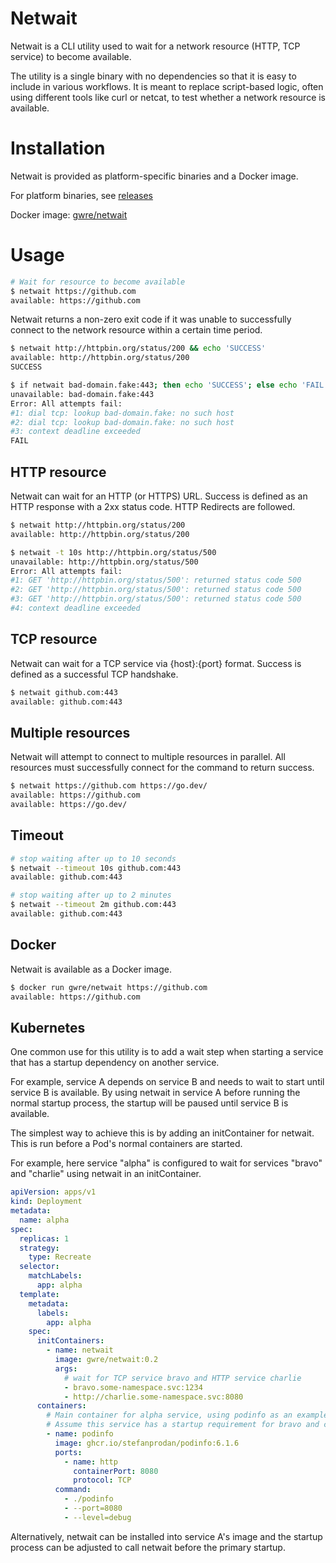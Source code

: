 # Netwait

Netwait is a CLI utility used to wait for a network resource (HTTP, TCP service)
to become available.

The utility is a single binary with no dependencies so that it is easy to
include in various workflows.  It is meant to replace script-based logic, often
using different tools like curl or netcat, to test whether a network resource is
available.

# Installation

Netwait is provided as platform-specific binaries and a Docker image.

For platform binaries, see [releases](https://github.com/guidewire/netwait/releases)

Docker image: [gwre/netwait](https://hub.docker.com/r/gwre/netwait)

# Usage

```bash
# Wait for resource to become available
$ netwait https://github.com
available: https://github.com
```

Netwait returns a non-zero exit code if it was unable to successfully connect
to the network resource within a certain time period.

```bash
$ netwait http://httpbin.org/status/200 && echo 'SUCCESS'
available: http://httpbin.org/status/200
SUCCESS

$ if netwait bad-domain.fake:443; then echo 'SUCCESS'; else echo 'FAIL'; fi
unavailable: bad-domain.fake:443
Error: All attempts fail:
#1: dial tcp: lookup bad-domain.fake: no such host
#2: dial tcp: lookup bad-domain.fake: no such host
#3: context deadline exceeded
FAIL
```

## HTTP resource

Netwait can wait for an HTTP (or HTTPS) URL. Success is defined as an HTTP
response with a 2xx status code. HTTP Redirects are followed.

```bash
$ netwait http://httpbin.org/status/200
available: http://httpbin.org/status/200

$ netwait -t 10s http://httpbin.org/status/500
unavailable: http://httpbin.org/status/500
Error: All attempts fail:
#1: GET 'http://httpbin.org/status/500': returned status code 500
#2: GET 'http://httpbin.org/status/500': returned status code 500
#3: GET 'http://httpbin.org/status/500': returned status code 500
#4: context deadline exceeded
```

## TCP resource

Netwait can wait for a TCP service via {host}:{port} format. Success is defined
as a successful TCP handshake.

```bash
$ netwait github.com:443
available: github.com:443
```

## Multiple resources

Netwait will attempt to connect to multiple resources in parallel. All
resources must successfully connect for the command to return success.

```bash
$ netwait https://github.com https://go.dev/
available: https://github.com
available: https://go.dev/
```

## Timeout

```bash
# stop waiting after up to 10 seconds
$ netwait --timeout 10s github.com:443
available: github.com:443

# stop waiting after up to 2 minutes
$ netwait --timeout 2m github.com:443
available: github.com:443
```

## Docker

Netwait is available as a Docker image.

```bash
$ docker run gwre/netwait https://github.com
available: https://github.com
```

## Kubernetes

One common use for this utility is to add a wait step when starting a service
that has a startup dependency on another service.

For example, service A depends on service B and needs to wait to start until
service B is available. By using netwait in service A before running the normal
startup process, the startup will be paused until service B is available.

The simplest way to achieve this is by adding an initContainer for netwait. This
is run before a Pod's normal containers are started.

For example, here service "alpha" is configured to wait for services "bravo" and
"charlie" using netwait in an initContainer.

```yaml
apiVersion: apps/v1
kind: Deployment
metadata:
  name: alpha
spec:
  replicas: 1
  strategy:
    type: Recreate
  selector:
    matchLabels:
      app: alpha
  template:
    metadata:
      labels:
        app: alpha
    spec:
      initContainers:
        - name: netwait
          image: gwre/netwait:0.2
          args:
            # wait for TCP service bravo and HTTP service charlie
            - bravo.some-namespace.svc:1234
            - http://charlie.some-namespace.svc:8080
      containers:
        # Main container for alpha service, using podinfo as an example.
        # Assume this service has a startup requirement for bravo and charlie.
        - name: podinfo
          image: ghcr.io/stefanprodan/podinfo:6.1.6
          ports:
            - name: http
              containerPort: 8080
              protocol: TCP
          command:
            - ./podinfo
            - --port=8080
            - --level=debug
```

Alternatively, netwait can be installed into service A's image and the startup
process can be adjusted to call netwait before the primary startup.
